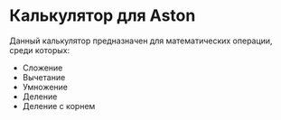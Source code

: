 # Калькулятор для Aston

Данный калькулятор предназначен для математических операции, среди которых:
- Сложение
- Вычетание
- Умножение
- Деление
- Деление с корнем